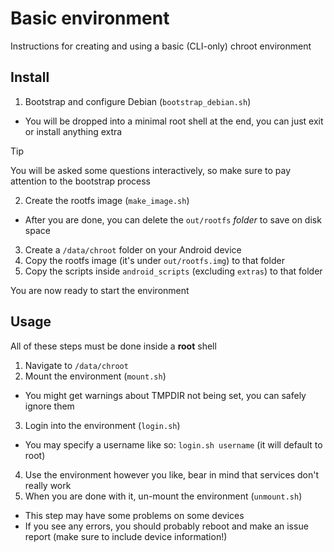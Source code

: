 # Basic environment
Instructions for creating and using a basic (CLI-only) chroot environment

## Install
1. Bootstrap and configure Debian (`bootstrap_debian.sh`)
- You will be dropped into a minimal root shell at the end, you can just exit or install anything extra
> [!TIP]
> You will be asked some questions interactively, so make sure to pay attention to the bootstrap process
2. Create the rootfs image (`make_image.sh`)
- After you are done, you can delete the `out/rootfs` *folder* to save on disk space
3. Create a `/data/chroot` folder on your Android device
4. Copy the rootfs image (it's under `out/rootfs.img`) to that folder
5. Copy the scripts inside `android_scripts` (excluding `extras`) to that folder

You are now ready to start the environment

## Usage
All of these steps must be done inside a **root** shell
1. Navigate to `/data/chroot`
2. Mount the environment (`mount.sh`)
- You might get warnings about TMPDIR not being set, you can safely ignore them
3. Login into the environment (`login.sh`)
- You may specify a username like so: `login.sh username` (it will default to root)
4. Use the environment however you like, bear in mind that services don't really work
5. When you are done with it, un-mount the environment (`unmount.sh`)
- This step may have some problems on some devices
- If you see any errors, you should probably reboot and make an issue report (make sure to include device information!)